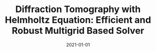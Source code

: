 ---
title: "Diffraction Tomography with Helmholtz Equation: Efficient and Robust Multigrid Based Solver"
collection: publications
permalink: /publication/2021-01-01-Diffraction-Tomography-with-Helmholtz-Equation-Efficient-and-Robust-Multigrid-Based-Solver
category: 'preprint'
date: 2021-01-01
venue: 'Under review'
citation: ' T. Hong,  T.-a. Pham,  E. Treister,  M. Unser, "Diffraction Tomography with Helmholtz Equation: Efficient and Robust Multigrid Based Solver." <i>Under review</i>, 2021.'
---